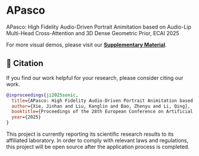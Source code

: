# APasco
APasco: High Fidelity Audio-Driven Portrait Animitation based on Audio-Lip Multi-Head Cross-Attention and 3D Dense Geometric Prior, ECAI 2025

For more visual demos, please visit our [**Supplementary Material**](https://github.com/xiejinhan0428/APasco/tree/main/Supplementary%20Material).

## 🔗 Citation

If you find our work helpful for your research, please consider citing our work.
```bibtex
@inproceedings{ji2025sonic,
  title={APasco: High Fidelity Audio-Driven Portrait Animitation based on Audio-Lip Multi-Head Cross-Attention and 3D Dense Geometric Prior},
  author={Xie, Jinhan and Liu, Kanglin and Bao, Zhenyu and Li, Qing},
  booktitle={Proceedings of the 28th European Conference on Artificial Intelligence},
  year={2025}
}

```

This project is currently reporting its scientific research results to its affiliated laboratory. In order to comply with relevant laws and regulations, this project will be open source after the application process is completed.
